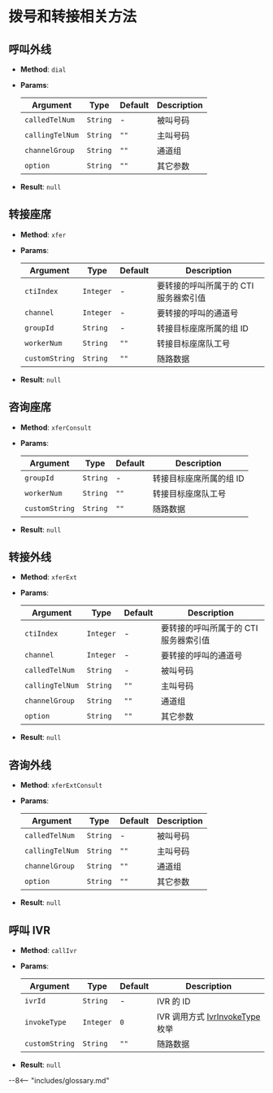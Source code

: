 # 拨号和转接相关方法

## 呼叫外线

-   **Method**: `dial`

-   **Params**:

    | Argument        | Type     | Default | Description |
    | --------------- | -------- | ------- | ----------- |
    | `calledTelNum`  | `String` | -       | 被叫号码    |
    | `callingTelNum` | `String` | `""`    | 主叫号码    |
    | `channelGroup`  | `String` | `""`    | 通道组      |
    | `option`        | `String` | `""`    | 其它参数    |

-   **Result**: `null`

## 转接座席

-   **Method**: `xfer`

-   **Params**:

    | Argument       | Type      | Default | Description                           |
    | -------------- | --------- | ------- | ------------------------------------- |
    | `ctiIndex`     | `Integer` | -       | 要转接的呼叫所属于的 CTI 服务器索引值 |
    | `channel`      | `Integer` | -       | 要转接的呼叫的通道号                  |
    | `groupId`      | `String`  | -       | 转接目标座席所属的组 ID               |
    | `workerNum`    | `String`  | `""`    | 转接目标座席队工号                    |
    | `customString` | `String`  | `""`    | 随路数据                              |

-   **Result**: `null`

## 咨询座席

-   **Method**: `xferConsult`

-   **Params**:

    | Argument       | Type     | Default | Description             |
    | -------------- | -------- | ------- | ----------------------- |
    | `groupId`      | `String` | -       | 转接目标座席所属的组 ID |
    | `workerNum`    | `String` | `""`    | 转接目标座席队工号      |
    | `customString` | `String` | `""`    | 随路数据                |

-   **Result**: `null`

## 转接外线

-   **Method**: `xferExt`

-   **Params**:

    | Argument        | Type      | Default | Description                           |
    | --------------- | --------- | ------- | ------------------------------------- |
    | `ctiIndex`      | `Integer` | -       | 要转接的呼叫所属于的 CTI 服务器索引值 |
    | `channel`       | `Integer` | -       | 要转接的呼叫的通道号                  |
    | `calledTelNum`  | `String`  | -       | 被叫号码                              |
    | `callingTelNum` | `String`  | `""`    | 主叫号码                              |
    | `channelGroup`  | `String`  | `""`    | 通道组                                |
    | `option`        | `String`  | `""`    | 其它参数                              |

-   **Result**: `null`

## 咨询外线

-   **Method**: `xferExtConsult`

-   **Params**:

    | Argument        | Type     | Default | Description |
    | --------------- | -------- | ------- | ----------- |
    | `calledTelNum`  | `String` | -       | 被叫号码    |
    | `callingTelNum` | `String` | `""`    | 主叫号码    |
    | `channelGroup`  | `String` | `""`    | 通道组      |
    | `option`        | `String` | `""`    | 其它参数    |

-   **Result**: `null`

## 呼叫 IVR

-   **Method**: `callIvr`
-   **Params**:

    | Argument       | Type      | Default | Description                         |
    | -------------- | --------- | ------- | ----------------------------------- |
    | `ivrId`        | `String`  | -       | IVR 的 ID                           |
    | `invokeType`   | `Integer` | `0`     | IVR 调用方式 [IvrInvokeType][] 枚举 |
    | `customString` | `String`  | `""`    | 随路数据                            |

-   **Result**: `null`

[ivrinvoketype]: ../types/enums.md#IVR-调用类型 "IVR 调用类型"

--8<-- "includes/glossary.md"

